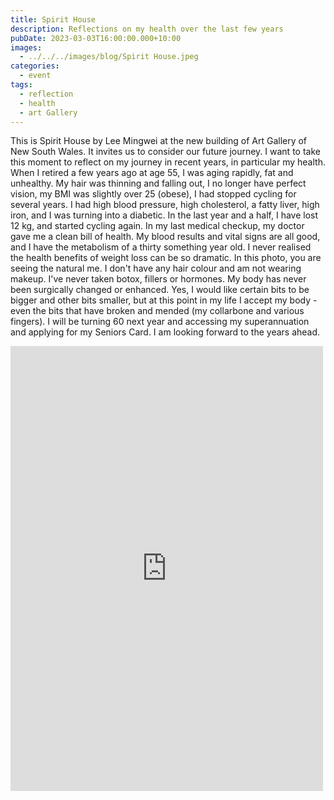 ```yaml
---
title: Spirit House
description: Reflections on my health over the last few years
pubDate: 2023-03-03T16:00:00.000+10:00
images:
  - ../../../images/blog/Spirit House.jpeg
categories:
  - event
tags:
  - reflection
  - health
  - art Gallery
---
```


This is Spirit House by Lee Mingwei at the new building of Art Gallery of New South Wales. It invites us to consider our future journey. I want to take this moment to reflect on my journey in recent years, in particular my health.
When I retired a few years ago at age 55, I was aging rapidly, fat and unhealthy. My hair was thinning and falling out, I no longer have perfect vision, my BMI was slightly over 25 (obese), I had stopped cycling for several years. I had high blood pressure, high cholesterol, a fatty liver, high iron, and I was turning into a diabetic.
In the last year and a half, I have lost 12 kg, and started cycling again. In my last medical checkup, my doctor gave me a clean bill of health. My blood results and vital signs are all good, and I have the metabolism of a thirty something year old. I never realised the health benefits of weight loss can be so dramatic.
In this photo, you are seeing the natural me. I don't have any hair colour and am not wearing makeup. I've never taken botox, fillers or hormones. My body has never been surgically changed or enhanced. Yes, I would like certain bits to be bigger and other bits smaller, but at this point in my life I accept my body - even the bits that have broken and mended (my collarbone and various fingers).
I will be turning 60 next year and accessing my superannuation and applying for my Seniors Card. I am looking forward to the years ahead.

<iframe src="https://www.facebook.com/plugins/post.php?href=https%3A%2F%2Fwww.facebook.com%2Fchris1.tham%2Fposts%2Fpfbid033kLiV7dNEYGeVCQDjNwVDSDx9Z5buGhuGXfB2NjrGt9yZ8PLprdTo8s8E6sn3RMLl&show_text=true&width=500" width="500" height="712" style="border:none;overflow:hidden" scrolling="no" frameborder="0" allowfullscreen="true" allow="autoplay; clipboard-write; encrypted-media; picture-in-picture; web-share"></iframe>

